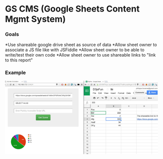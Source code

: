 # GS CMS (Google Sheets Content Mgmt System)

### Goals
*Use shareable google drive sheet as source of data
*Allow sheet owner to associate a JS file like with JSFiddle
*Allow sheet owner to be able to write/test their own code
*Allow sheet owner to use shareable links to "link to this report"

### Example
<img src="Capture.JPG" />
